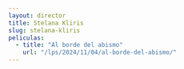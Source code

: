 ```yaml
---
layout: director
title: Stelana Kliris
slug: stelana-kliris
peliculas:
  - title: "Al borde del abismo"
    url: "/lps/2024/11/04/al-borde-del-abismo/"
---
```

